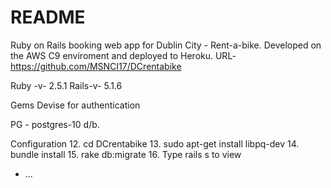 # README

Ruby on Rails booking web app for  Dublin City - Rent-a-bike.
Developed on the AWS C9 enviroment and deployed to Heroku.
URL- https://github.com/MSNCI17/DCrentabike

Ruby -v- 2.5.1
Rails-v- 5.1.6

Gems
Devise for authentication

PG - postgres-10 d/b.

Configuration
12.	cd DCrentabike
13.	sudo apt-get install libpq-dev
14.	bundle install
15.	rake db:migrate
16.	Type rails s to view


* ...
